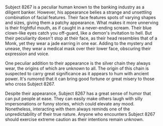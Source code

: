 Subject 8267 is a peculiar human known to the banking industry as a diligent banker. However, his appearance belies a strange and unsettling combination of facial features. Their face features spots of varying shapes and sizes, giving them a patchy appearance. What makes it more unnerving is their frightful mouth, as if caught in a never-ending scream. Their blue clown-like eyes catch you off-guard, like a demon's invitation to hell. But their peculiarity doesn't stop at their face, as their head resembles that of a Monk, yet they wear a jade earring in one ear. Adding to the mystery and unease, they wear a medical mask over their lower face, obscuring their expression and voice.

One peculiar addition to their appearance is the silver chain they always wear, the origins of which are unknown to all. The origin of this chain is suspected to carry great significance as it appears to hum with ancient power. It's rumored that it can bring good fortune or great misery to those who cross Subject 8267.

Despite their appearance, Subject 8267 has a great sense of humor that can put people at ease. They can easily make others laugh with silly impersonations or funny stories, which could elevate any mood. Nonetheless, interacting with them always reminds one of the unpredictability of their true nature. Anyone who encounters Subject 8267 should exercise extreme caution as their intentions remain unknown.